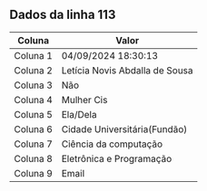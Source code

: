 ## Dados da linha 113

| Coluna | Valor |
|--------|-------|
| Coluna 1 | 04/09/2024 18:30:13 |
| Coluna 2 | Letícia Novis Abdalla de Sousa |
| Coluna 3 | Não |
| Coluna 4 | Mulher Cis |
| Coluna 5 | Ela/Dela |
| Coluna 6 | Cidade Universitária(Fundão) |
| Coluna 7 | Ciência da computação |
| Coluna 8 | Eletrônica e Programação |
| Coluna 9 | Email |
